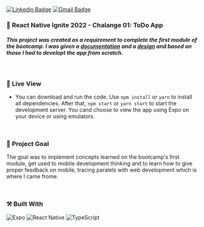 [![Linkedin Badge](https://img.shields.io/badge/-guilhermerera-blue?style=flat-square&logo=Linkedin&logoColor=white&link=https://www.linkedin.com/in/guilhermerera/)](https://www.linkedin.com/in/guilhermerera/)
[![Gmail Badge](https://img.shields.io/badge/-hello@rera.dev-c14438?style=flat-square&logo=Gmail&logoColor=white&link=mailto:hello@rera.dev)](mailto:hello@rera.dev)

### 🚀 React Native Ignite 2022 - Chalange 01: ToDo App

##### This project was created as a requirement to complete the first module of the bootcamp. I was given a [documentation](https://efficient-sloth-d85.notion.site/Desafio-01-Praticando-os-conceitos-do-React-Native-f8f164e29df74cd987e1f9aebf142ffb) and a [design](https://www.figma.com/file/1XfZQGSWk4HWjvwcjd2nOP/ToDo-List) and based on those I had to developt the app from scratch.

<br>

### 🔎 Live View

- You can download and run the code. Use `npm install` or `yarn` to install all dependencies. After that, `npm start` or `yarn start` to start the development server. You cand choose to view the app using Expo on your device or using emulators.

<br>

### 🎯 Project Goal

The goal was to implement concepts learned on the bootcamp's first module, get used to mobile development thinking and to learn how to give proper feedback on mobile, tracing paralels with web development which is where I came frome.

<br>

### ⚒️ Built With

![Expo](https://img.shields.io/badge/expo-1C1E24?style=flat&logo=expo&logoColor=#D04A37) ![React Native](https://img.shields.io/badge/react_native-%2320232a.svg?style=flat&logo=react&logoColor=%2361DAFB) ![TypeScript](https://img.shields.io/badge/typescript-%23007ACC.svg?style=flat&logo=typescript&logoColor=white)
